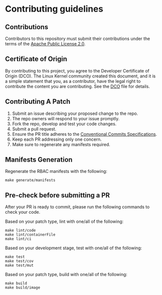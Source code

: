 # Contributing guidelines

## Contributions

Contributors to this repository must submit their contributions under the terms of the [Apache Public License 2.0](https://www.apache.org/licenses/LICENSE-2.0).

## Certificate of Origin

By contributing to this project, you agree to the Developer Certificate of
Origin (DCO). The Linux Kernel community created this document, and it is a simple statement that you, as a contributor, have the legal right to contribute the content you are contributing. See the [DCO](../DCO) file for details.

## Contributing A Patch

1. Submit an issue describing your proposed change to the repo.
2. The repo owners will respond to your issue promptly.
3. Fork the repo, develop and test your code changes.
4. Submit a pull request.
5. Ensure the PR title adheres to the [Conventional Commits Specifications](https://www.conventionalcommits.org/).
6. Keep each PR addressing only one concern.
7. Make sure to regenerate any manifests required.

## Manifests Generation

Regenerate the RBAC manifests with the following:

```shell
make generate/manifests
```

## Pre-check before submitting a PR

After your PR is ready to commit, please run the following commands to check your code.

Based on your patch type, lint with one/all of the following:

```shell
make lint/code
make lint/containerFile
make lint/ci
```

Based on your development stage, test with one/all of the following:

```shell
make test
make test/cov
make test/mut
```

Based on your patch type, build with one/all of the following:

```shell
make build
make build/image
```

